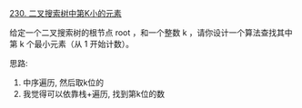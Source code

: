 [230. 二叉搜索树中第K小的元素](https://leetcode-cn.com/problems/kth-smallest-element-in-a-bst/solution/zhong-xu-pai-xu-zhao-dao-dui-ying-wei-zh-04p9/)

给定一个二叉搜索树的根节点 root ，和一个整数 k ，请你设计一个算法查找其中第 k 个最小元素（从 1 开始计数）。

思路:
1. 中序遍历, 然后取k位的
2. 我觉得可以依靠栈+遍历, 找到第k位的数
